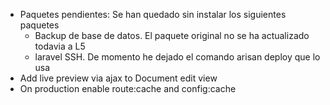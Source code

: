 - Paquetes pendientes: Se han quedado sin instalar los siguientes paquetes
	- Backup de base de datos. El paquete original no se ha actualizado todavia a L5
	- laravel SSH. De momento he dejado el comando arisan deploy que lo usa
- Add live preview via ajax to Document edit view
- On production enable route:cache and config:cache


